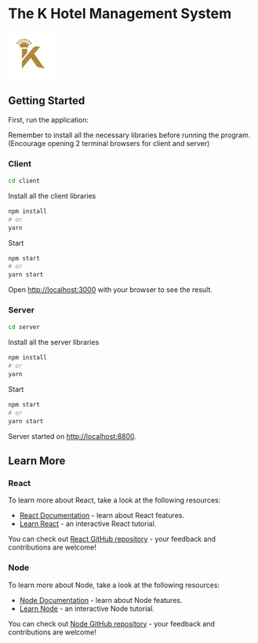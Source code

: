 # The K Hotel Management System
<img align="center" src="https://raw.githubusercontent.com/KyunGraphy/The-K-Hotel-System-Management/main/client/public/logo.jpg" height="100" />

## Getting Started
First, run the application:

Remember to install all the necessary libraries before running the program. (Encourage opening 2 terminal browsers for client and server)

### Client
```bash
cd client
```

Install all the client libraries
```bash
npm install
# or
yarn
```

Start
```bash
npm start
# or
yarn start
```

Open [http://localhost:3000](http://localhost:3000) with your browser to see the result.

### Server
```bash
cd server
```

Install all the server libraries
```bash
npm install
# or
yarn
```

Start
```bash
npm start
# or
yarn start
```

Server started on [http://localhost:8800](http://localhost:8800).

## Learn More

### React
To learn more about React, take a look at the following resources:

- [React Documentation](https://react.dev/) - learn about React features.
- [Learn React](https://react.dev/learn) - an interactive React tutorial.

You can check out [React GitHub repository](https://github.com/facebook/react/releases) - your feedback and contributions are welcome!

### Node
To learn more about Node, take a look at the following resources:

- [Node Documentation](https://nodejs.org/en) - learn about Node features.
- [Learn Node](https://nodejs.org/en/learn/getting-started/introduction-to-nodejs) - an interactive Node tutorial.

You can check out [Node GitHub repository](https://github.com/nodejs/node) - your feedback and contributions are welcome!
